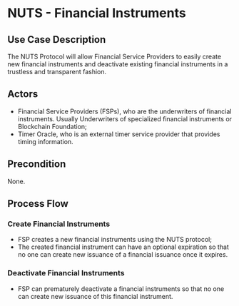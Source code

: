 # NUTS - Financial Instruments

## Use Case Description

The NUTS Protocol will allow Financial Service Providers to easily create new financial instruments and deactivate existing financial instruments in a trustless and transparent fashion.

## Actors

* Financial Service Providers \(FSPs\), who are the underwriters of financial instruments. Usually Underwriters of specialized financial instruments or Blockchain Foundation;
* Timer Oracle, who is an external timer service provider that provides timing information.

## Precondition

None.

## Process Flow

### Create Financial Instruments

* FSP creates a new financial instruments using the NUTS protocol;
* The created financial instrument can have an optional expiration so that no one can create new issuance of a financial issuance once it expires.

### Deactivate Financial Instruments

* FSP can prematurely deactivate a financial instruments so that no one can create new issuance of this financial instrument.




